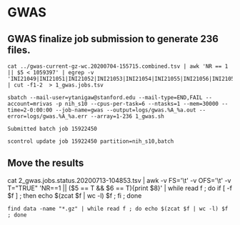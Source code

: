 # GWAS

## GWAS finalize job submission to generate 236 files.

```{bash}
cat ../gwas-current-gz-wc.20200704-155715.combined.tsv | awk 'NR == 1 || $5 < 1059397' | egrep -v 'INI21049|INI21051|INI21052|INI21053|INI21054|INI21055|INI21056|INI21058|INI21059|INI21060|INI21061' | cut -f1-2  > 1_gwas.jobs.tsv
```

```{bash}
sbatch --mail-user=ytanigaw@stanford.edu --mail-type=END,FAIL --account=mrivas -p nih_s10 --cpus-per-task=6 --ntasks=1 --mem=30000 --time=2-0:00:00 --job-name=gwas --output=logs/gwas.%A_%a.out --error=logs/gwas.%A_%a.err --array=1-236 1_gwas.sh

Submitted batch job 15922450

scontrol update job 15922450 partition=nih_s10,batch
```

## Move the results


cat 2_gwas.jobs.status.20200713-104853.tsv |  awk -v FS='\t' -v OFS='\t' -v T="TRUE" 'NR==1 || ($5 == T && $6 == T){print $8}' | while read f ; do if [ -f $f ] ; then echo $(zcat $f | wc -l) $f ; fi ; done

```
find data -name "*.gz" | while read f ; do echo $(zcat $f | wc -l) $f ; done
```